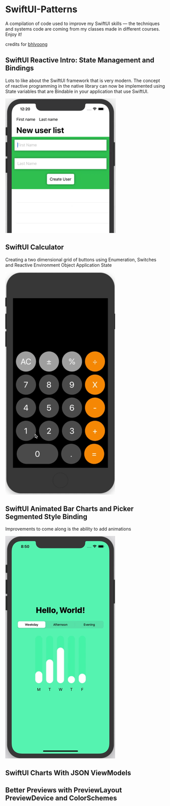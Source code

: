 # SwiftUI-Patterns

A compilation of code used to improve my SwiftUI skills — the techniques and systems code are coming from my classes made in different courses. Enjoy it!

credits for [bhlvoong](https://github.com/bhlvoong) 

## SwiftUI Reactive Intro: State Management and Bindings

Lots to like about the SwiftUI framework that is very modern. The concept of reactive programming in the native library can now be implemented using State variables that are Bindable in your application that use SwiftUI.

![](swift-ui-reactivebiding.gif)

## SwiftUI Calculator

Creating a two dimensional grid of buttons using Enumeration, Switches and Reactive Environment Object Application State

![](swift-ui-calculator.gif)

## SwiftUI Animated Bar Charts and Picker Segmented Style Binding

Improvements to come along is the ability to add animations

![](swift-ui-bar-charts.gif)

## SwiftUI Charts With JSON ViewModels

## Better Previews with PreviewLayout PreviewDevice and ColorSchemes

